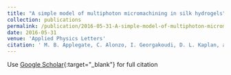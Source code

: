 ```yaml
---
title: "A simple model of multiphoton micromachining in silk hydrogels"
collection: publications
permalink: /publication/2016-05-31-A-simple-model-of-multiphoton-micromachining-in-silk-hydrogels
date: 2016-05-31
venue: 'Applied Physics Letters'
citation: ' M. B. Applegate, C. Alonzo, I. Georgakoudi, D. L. Kaplan, and F. G. Omenetto, "A simple model of multiphoton micromachining in silk hydrogels", Appl. Phys. Lett. 108, 241903 (2016)'
---
```

Use [Google Scholar](https://scholar.google.com/scholar?q=A+simple+model+of+multiphoton+micromachining+in+silk+hydrogels){:target="_blank"} for full citation
